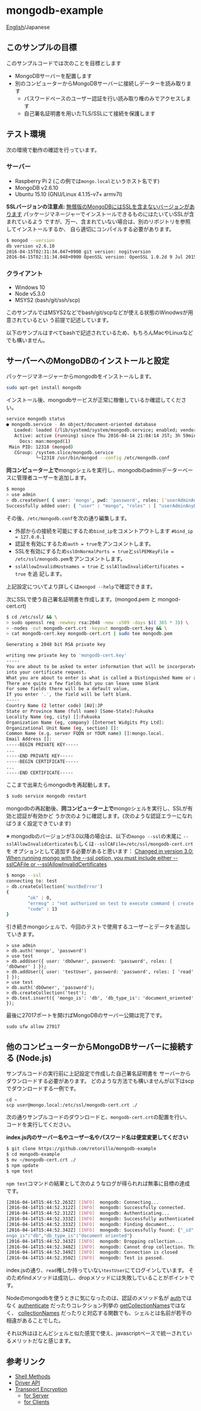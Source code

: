 # mongodb-example

[English](README.md)/Japanese

## このサンプルの目標

このサンプルコードでは次のことを目標とします

- MongoDBサーバーを配置します
- 別のコンピューターからMongoDBサーバーに接続しデーターを読み取ります
  - パスワードベースのユーザー認証を行い読み取り権のみでアクセスします
  - 自己署名証明書を用いたTLS/SSLにて接続を保護します

## テスト環境

次の環境で動作の確認を行っています。

### サーバー 

- Raspberry Pi 2 (この例では`mongo.local`というホスト名です)
- MongoDB v2.6.10
- Ubuntu 15.10 (GNU/Linux 4.1.15-v7+ armv7l)

**SSLバージョンの注意点:** 
[無償版のMongoDBにはSSLを含まないバージョンがあります](https://github.com/mongodb/node-mongodb-native.git)
パッケージマネージャーでインストールできるものにはたいていSSLが含まれているよう
ですが、万一、含まれていない場合は、別のリポジトリを参照してインストールするか、
自ら適切にコンパイルする必要があります。

```bash
$ mongod --version
db version v2.6.10
2016-04-15T02:31:34.047+0900 git version: nogitversion
2016-04-15T02:31:34.048+0900 OpenSSL version: OpenSSL 1.0.2d 9 Jul 2015
```

### クライアント

- Windows 10
- Node v5.3.0
- MSYS2 (bash/git/ssh/scp)

このサンプルではMSYS2などでbash/git/scpなどが使える状態のWinodwsが用意されているとい
う前提で記述しています。

以下のサンプルはすべてbashで記述されているため、もちろんMacやLinuxなどでも構いません。


## サーバーへのMongoDBのインストールと設定

パッケージマネージャーからmongodbをインストールします。

```bash
sudo apt-get install mongodb
```

インストール後、mongodbサービスが正常に稼働しているか確認してください。

```bash
service mongodb status
● mongodb.service - An object/document-oriented database
   Loaded: loaded (/lib/systemd/system/mongodb.service; enabled; vendor preset: enabled)
   Active: active (running) since Thu 2016-04-14 21:04:14 JST; 3h 59min ago
     Docs: man:mongod(1)
 Main PID: 12318 (mongod)
   CGroup: /system.slice/mongodb.service
           └─12318 /usr/bin/mongod --config /etc/mongodb.conf
```

**同コンピューター上で**mongoシェルを実行し、mongodbのadminデーターベースに管理者ユーザーを追加します。

```bash
$ mongo
> use admin
> db.createUser( { user: 'mongo', pwd: 'password', roles: ['userAdminAnyDatabase'] })
Successfully added user: { "user" : "mongo", "roles" : [ "userAdminAnyDatabase" ] }
```

その後、`/etc/mongodb.conf`を次の通り編集します。

- 外部からの接続を可能にするため`bind_ip`をコメントアウトします `#bind_ip = 127.0.0.1`
- 認証を有効にするため`auth = true`をアンコメントします。 
- SSLを有効にするため`sslOnNormalPorts = true`と`sslPEMKeyFile = /etc/ssl/mongodb.pem`をアンコメントします。
- `sslAllowInvalidHostnames = true` と `sslAllowInvalidCertificates = true` を追
  記します。

上記設定についてより詳しくは`mongod --help`で確認できます。

次にSSLで使う自己署名証明書を作成します。(mongod.pem と mongod-cert.crt)

```bash
$ cd /etc/ssl/ && \
> sudo openssl req -newkey rsa:2048 -new -x509 -days $(( 365 * 3)) \
> -nodes -out mongodb-cert.crt -keyout mongodb-cert.key && \
> cat mongodb-cert.key mongodb-cert.crt | sudo tee mongodb.pem

Generating a 2048 bit RSA private key

writing new private key to 'mongodb-cert.key'
-----
You are about to be asked to enter information that will be incorporated
into your certificate request.
What you are about to enter is what is called a Distinguished Name or a DN.
There are quite a few fields but you can leave some blank
For some fields there will be a default value,
If you enter '.', the field will be left blank.
-----
Country Name (2 letter code) [AU]:JP
State or Province Name (full name) [Some-State]:Fukuoka
Locality Name (eg, city) []:Fukuoka
Organization Name (eg, company) [Internet Widgits Pty Ltd]:
Organizational Unit Name (eg, section) []:
Common Name (e.g. server FQDN or YOUR name) []:mongo.local.
Email Address []:
-----BEGIN PRIVATE KEY-----
...
-----END PRIVATE KEY-----
-----BEGIN CERTIFICATE-----
...
-----END CERTIFICATE-----
```

ここまで出来たらmongodbを再起動します。

```bash
$ sudo service mongodb restart
```

mongodbの再起動後、**同コンピューター上で**mongoシェルを実行し、SSLが有効と認証が有効かど
うか次のように確認します。(次のような認証エラーになればうまく設定できています)

※ mongodbのバージョンが3.0以降の場合は、以下の`mongo --ssl`の末尾に
`--sslAllowInvalidCerticates`もしくは`--sslCAFile=/etc/ssl/mongodb-cert.crt`を
オプションとして追加する必要があると思います：
[Changed in version 3.0: When running mongo with the --ssl option, you must include either --sslCAFile or --sslAllowInvalidCertificates](https://docs.mongodb.org/master/tutorial/configure-ssl-clients/#mongo-shell-ssl-configuration)

```bash
$ mongo --ssl
connecting to: test
> db.createCollection('mustBeError')
{
        "ok" : 0,
        "errmsg" : "not authorized on test to execute command { create: \"mustBeError\" }",
        "code" : 13
}
```

引き続きmongoシェルで、今回のテストで使用するユーザーとデータを追加していきます。

```
> use admin
> db.auth('mongo', 'password')
> use test
> db.addUser({ user: 'dbOwner', password: 'password', roles: [ 'dbOwner' ] });
> db.addUser({ user: 'testUser', password: 'password', roles: [ 'read' ] });
> use test
> db.auth('dbOwner', 'password');
> db.createCollection('test');
> db.test.insert({ 'mongo_is': 'db', 'db_type_is': 'document_oriented' });
```

最後に27017ポートを開けばMongoDBのサーバー公開は完了です。

```
sudo ufw allow 27017
```

## 他のコンピューターからMongoDBサーバーに接続する (Node.js)

サンプルコードの実行前に上記設定で作成した自己署名証明書を
サーバーからダウンロードする必要があります。
どのような方法でも構いませんが以下はscpでダウンロードする一例です。

```
cd ~
scp user@mongo.local:/etc/ssl/mongodb-cert.crt ./
```

次の通りサンプルコードのダウンロードと、`mongodb-cert.crt`の配置を行い、
コードを実行してください。

**index.js内のサーバー名やユーザー名やパスワード名は便宜変更してください**


```bash
$ git clone https://github.com/retorillo/mongodb-example
$ cd mongodb-example
$ mv ~/mongodb-cert.crt ./
$ npm update
$ npm test
```

`npm test`コマンドの結果として次のようなログが得られれば無事に目標の達成です。

```bash
[2016-04-14T15:44:52.263Z] [INFO]  mongodb: Connecting...
[2016-04-14T15:44:52.312Z] [INFO]  mongodb: Successfully connected.
[2016-04-14T15:44:52.312Z] [INFO]  mongodb: Authenticating...
[2016-04-14T15:44:52.333Z] [INFO]  mongodb: Successfully authenticated.
[2016-04-14T15:44:52.333Z] [INFO]  mongodb: Finding document...
[2016-04-14T15:44:52.342Z] [INFO]  mongodb: Successfully found: {"_id":"570fb69088832d96cd690535","m
ongo_is":"db","db_type_is":"document oriented"}
[2016-04-14T15:44:52.343Z] [INFO]  mongodb: Dropping collection...
[2016-04-14T15:44:52.348Z] [INFO]  mongodb: Cannot drop collection. This is correct behavior.
[2016-04-14T15:44:52.349Z] [INFO]  mongodb: Connection is closed
[2016-04-14T15:44:52.350Z] [INFO]  mongodb: Test is passed.
```

index.jsの通り、`read`権しか持っていない`testUser`にてログインしています。
そのためfindメソッドは成功し、dropメソッドには失敗していることがポイントです。

Nodeのmongodbを使うときに気になったのは、認証のメソッド名が
[auth](https://docs.mongodb.org/manual/reference/method/db.auth/)ではなく
[authenticate](http://mongodb.github.io/node-mongodb-native/api-generated/db.html#authenticate)
だったりコレクション列挙の
[getCollectionNames](https://docs.mongodb.org/manual/reference/method/db.getCollectionNames/)ではなく、
[collectionNames](http://mongodb.github.io/node-mongodb-native/api-generated/db.html#collectionnames)
だったりと対応する関数でも、シェルとは名前が若干の相違があることでした。

それ以外はほとんどシェルと似た感覚で使え、javascriptベースで統一されているメリットだなと感じます。

## 参考リンク

- [Shell Methods](https://docs.mongodb.org/manual/reference/method/)
- [Driver API](https://mongodb.github.io/node-mongodb-native/api-generated/)
- [Transport Encryption](https://docs.mongodb.org/master/core/security-transport-encryption/)
  - [for Server](https://docs.mongodb.org/master/tutorial/configure-ssl/)
  - [for Clients](https://docs.mongodb.org/master/tutorial/configure-ssl-clients/)
